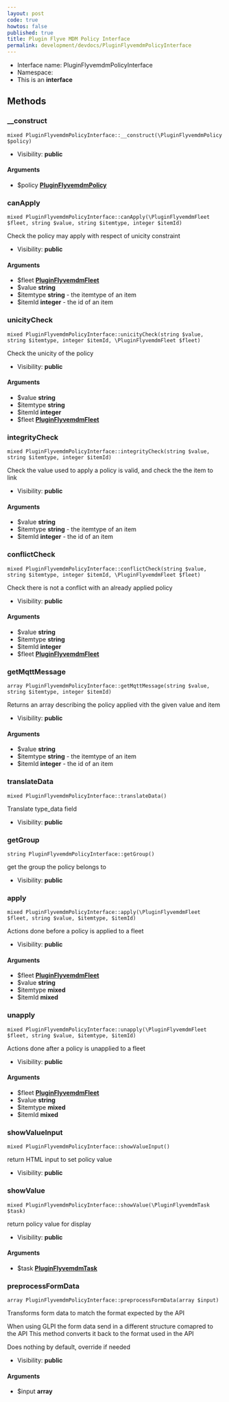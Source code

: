 ```yaml
---
layout: post
code: true
howtos: false
published: true
title: Plugin Flyve MDM Policy Interface
permalink: development/devdocs/PluginFlyvemdmPolicyInterface
---
```


* Interface name: PluginFlyvemdmPolicyInterface
* Namespace: 
* This is an **interface**






Methods
-------


### __construct

    mixed PluginFlyvemdmPolicyInterface::__construct(\PluginFlyvemdmPolicy $policy)





* Visibility: **public**


#### Arguments
* $policy **[PluginFlyvemdmPolicy](PluginFlyvemdmPolicy)**



### canApply

    mixed PluginFlyvemdmPolicyInterface::canApply(\PluginFlyvemdmFleet $fleet, string $value, string $itemtype, integer $itemId)

Check the policy may apply with respect of unicity constraint



* Visibility: **public**


#### Arguments
* $fleet **[PluginFlyvemdmFleet](PluginFlyvemdmFleet)**
* $value **string**
* $itemtype **string** - the itemtype of an item
* $itemId **integer** - the id of an item



### unicityCheck

    mixed PluginFlyvemdmPolicyInterface::unicityCheck(string $value, string $itemtype, integer $itemId, \PluginFlyvemdmFleet $fleet)

Check the unicity of the policy



* Visibility: **public**


#### Arguments
* $value **string**
* $itemtype **string**
* $itemId **integer**
* $fleet **[PluginFlyvemdmFleet](PluginFlyvemdmFleet)**



### integrityCheck

    mixed PluginFlyvemdmPolicyInterface::integrityCheck(string $value, string $itemtype, integer $itemId)

Check the value used to apply a policy is valid, and check the the item to link



* Visibility: **public**


#### Arguments
* $value **string**
* $itemtype **string** - the itemtype of an item
* $itemId **integer** - the id of an item



### conflictCheck

    mixed PluginFlyvemdmPolicyInterface::conflictCheck(string $value, string $itemtype, integer $itemId, \PluginFlyvemdmFleet $fleet)

Check there is not a conflict with an already applied policy



* Visibility: **public**


#### Arguments
* $value **string**
* $itemtype **string**
* $itemId **integer**
* $fleet **[PluginFlyvemdmFleet](PluginFlyvemdmFleet)**



### getMqttMessage

    array PluginFlyvemdmPolicyInterface::getMqttMessage(string $value, string $itemtype, integer $itemId)

Returns an array describing the policy applied vith the given value and item



* Visibility: **public**


#### Arguments
* $value **string**
* $itemtype **string** - the itemtype of an item
* $itemId **integer** - the id of an item



### translateData

    mixed PluginFlyvemdmPolicyInterface::translateData()

Translate type_data field



* Visibility: **public**




### getGroup

    string PluginFlyvemdmPolicyInterface::getGroup()

get the group the policy belongs to



* Visibility: **public**




### apply

    mixed PluginFlyvemdmPolicyInterface::apply(\PluginFlyvemdmFleet $fleet, string $value, $itemtype, $itemId)

Actions done before a policy is applied to a fleet



* Visibility: **public**


#### Arguments
* $fleet **[PluginFlyvemdmFleet](PluginFlyvemdmFleet)**
* $value **string**
* $itemtype **mixed**
* $itemId **mixed**



### unapply

    mixed PluginFlyvemdmPolicyInterface::unapply(\PluginFlyvemdmFleet $fleet, string $value, $itemtype, $itemId)

Actions done after a policy is unapplied to a fleet



* Visibility: **public**


#### Arguments
* $fleet **[PluginFlyvemdmFleet](PluginFlyvemdmFleet)**
* $value **string**
* $itemtype **mixed**
* $itemId **mixed**



### showValueInput

    mixed PluginFlyvemdmPolicyInterface::showValueInput()

return HTML input to set policy value



* Visibility: **public**




### showValue

    mixed PluginFlyvemdmPolicyInterface::showValue(\PluginFlyvemdmTask $task)

return policy value for display



* Visibility: **public**


#### Arguments
* $task **[PluginFlyvemdmTask](PluginFlyvemdmTask)**



### preprocessFormData

    array PluginFlyvemdmPolicyInterface::preprocessFormData(array $input)

Transforms form data to match the format expected by the API

When using GLPI the form data send in a different structure comapred to the API
This method converts it back to the format used in the API

Does nothing by default, override if needed

* Visibility: **public**


#### Arguments
* $input **array**


